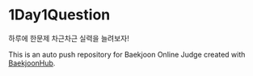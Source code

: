 # 1Day1Question
하루에 한문제 차근차근 실력을 늘려보자!

This is an auto push repository for Baekjoon Online Judge created with [BaekjoonHub](https://github.com/BaekjoonHub/BaekjoonHub).

